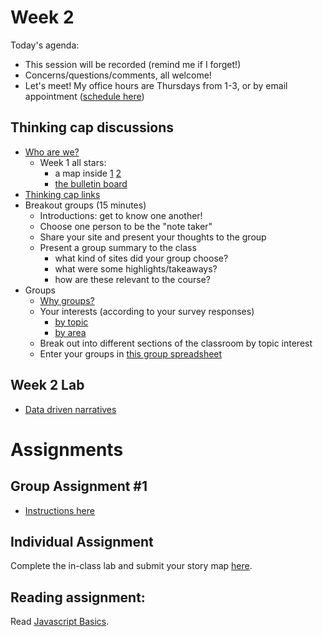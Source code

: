 # Week 2

Today's agenda:

- This session will be recorded (remind me if I forget!)
- Concerns/questions/comments, all welcome!
- Let's meet! My office hours are Thursdays from 1-3, or by email appointment ([schedule here](https://calendly.com/yohda/dh151))

## Thinking cap discussions

- [Who are we?](https://github.com/yohman/22S-DH151/discussions/3)
	- Week 1 all stars:
	  - a map inside [1](https://lsssmmns.github.io/DH151/Week1/aboutme.html) [2](https://edrynazarif.github.io/DH151/Week1/aboutme.html) 
	  - [the bulletin board](https://jackwitherspoon.github.io/DH151/Week%201/Week%201%20Assignment/DH%20151_Week%201%20Assignment/)
- [Thinking cap links](https://github.com/yohman/22S-DH151/discussions/2)
- Breakout groups (15 minutes)
	- Introductions: get to know one another!
	- Choose one person to be the "note taker"
	- Share your site and present your thoughts to the group
	- Present a group summary to the class
		- what kind of sites did your group choose?
		- what were some highlights/takeaways?
		- how are these relevant to the course?
- Groups
	- [Why groups?](https://yohman.github.io/21S-DH151/Weeks/Week02/W02-Lecture.slides.html)
	- Your interests (according to your survey responses)
		- [by topic](Group%20Creation.txt)
		- [by area](Group%20Creation%20by%20area.txt)
	- Break out into different sections of the classroom by topic interest
	- Enter your groups in [this group spreadsheet](https://docs.google.com/spreadsheets/d/1UiWDrBa1oS1WmbFSi0sIC7yTyYdHYcTzXFr53-vMZ8Q/edit?usp=sharing)

## Week 2 Lab

- [Data driven narratives](Lab)

# Assignments

## Group Assignment #1
- [Instructions here](/Group%20Assignments/GroupAssignment1.md)

## Individual Assignment

Complete the in-class lab and submit your story map [here](https://github.com/yohman/22S-DH151/discussions/5).

## Reading assignment:

Read [Javascript Basics](https://geobgu.xyz/web-mapping2/javascript-basics.html). 

